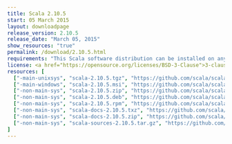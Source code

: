 ```yaml
---
title: Scala 2.10.5
start: 05 March 2015
layout: downloadpage
release_version: 2.10.5
release_date: "March 05, 2015"
show_resources: "true"
permalink: /download/2.10.5.html
requirements: "This Scala software distribution can be installed on any Unix-like or Windows system. It requires the Java Runtime Environment, version 1.6 or later, which can be downloaded from <a href='https://www.java.com/'>java.com</a>."
license: <a href="https://opensource.org/licenses/BSD-3-Clause">3-clause BSD license</a>
resources: [
  ["-main-unixsys", "scala-2.10.5.tgz", "https://github.com/scala/scala/releases/download/v2.10.5/scala-2.10.5.tgz", "Mac OS X, Unix, Cygwin", "28.54M"],
  ["-main-windows", "scala-2.10.5.msi", "https://github.com/scala/scala/releases/download/v2.10.5/scala-2.10.5.msi", "Windows (msi installer)", "60.02M"],
  ["-non-main-sys", "scala-2.10.5.zip", "https://github.com/scala/scala/releases/download/v2.10.5/scala-2.10.5.zip", "Windows", "28.63M"],
  ["-non-main-sys", "scala-2.10.5.deb", "https://github.com/scala/scala/releases/download/v2.10.5/scala-2.10.5.deb", "Debian", "24.50M"],
  ["-non-main-sys", "scala-2.10.5.rpm", "https://github.com/scala/scala/releases/download/v2.10.5/scala-2.10.5.rpm", "RPM package", "24.86M"],
  ["-non-main-sys", "scala-docs-2.10.5.txz", "https://github.com/scala/scala/releases/download/v2.10.5/scala-docs-2.10.5.txz", "API docs", "3.66M"],
  ["-non-main-sys", "scala-docs-2.10.5.zip", "https://github.com/scala/scala/releases/download/v2.10.5/scala-docs-2.10.5.zip", "API docs", "32.45M"],
  ["-non-main-sys", "scala-sources-2.10.5.tar.gz", "https://github.com/scala/scala/archive/v2.10.5.tar.gz", "Sources", ""]
]
---
```

